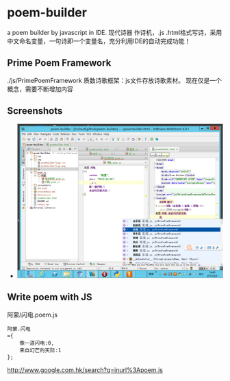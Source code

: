 poem-builder
============

a poem builder by javascript in IDE.
现代诗器 作诗机，.js .html格式写诗，采用中文命名变量，一句诗即一个变量名，充分利用IDE的自动完成功能！

## Prime Poem Framework

./js/PrimePoemFramework
质数诗歌框架：js文件存放诗歌素材。 现在仅是一个概念，需要不断增加内容

## Screenshots
+ ![poem builder in webStorm](screenshots/poem.js.png)

## Write poem with JS
阿蒙/闪电.poem.js

    阿蒙.闪电
    ={
        像一道闪电:0,
        来自幻芒的天际:1
    };

 http://www.google.com.hk/search?q=inurl%3Apoem.js